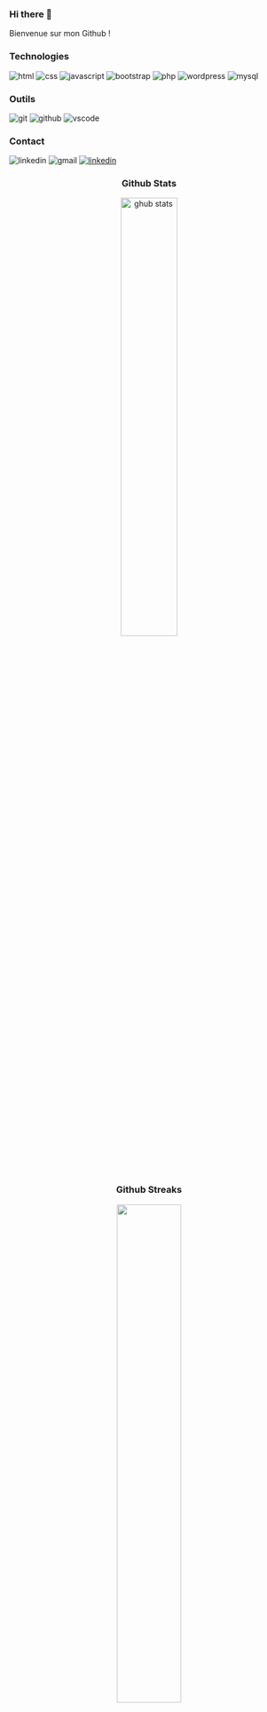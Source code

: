 ### Hi there 👋
Bienvenue sur mon Github ! 

### Technologies
    
![html](https://img.shields.io/badge/Html-000000?style=for-the-badge&logo=Html&logoColor=green)
![css](https://img.shields.io/badge/Css-000000?style=for-the-badge&logo=Css&logoColor=blue)
![javascript](https://img.shields.io/badge/Javascript-000000?style=for-the-badge&logo=Javascript&logoColor=yellow)
![bootstrap](https://img.shields.io/badge/Bootstrap-000000?style=for-the-badge&logo=Bootstrap&logoColor=purple)
![php](https://img.shields.io/badge/Php-000000?style=for-the-badge&logo=Php&logoColor=blue)
![wordpress](https://img.shields.io/badge/Wordpress-000000?style=for-the-badge&logo=Wordpress&logoColor=blue)
![mysql](https://img.shields.io/badge/Mysql-000000?style=for-the-badge&logo=Mysql&logoColor=blue)
 
### Outils
![git](https://img.shields.io/badge/Git-000000?style=for-the-badge&logo=Git&logoColor=red)
![github](https://img.shields.io/badge/GitHub-000000?style=for-the-badge&logo=GitHub&logoColor=white)
![vscode](https://img.shields.io/badge/Vscode-000000?style=for-the-badge&logo=Vscode&logoColor=blue)

### Contact
![linkedin](https://img.shields.io/badge/Linkedin-000000?style=for-the-badge&logo=Linkedin&logoColor=blue)
![gmail](https://img.shields.io/badge/Gmail-000000?style=for-the-badge&logo=Gmail&logoColor=red)
<a href="https://www.linkedin.com/in/stephanie-menard-495a44218/">![linkedin](https://img.shields.io/badge/Linkedin-000000?style=for-the-badge&logo=Linkedin&logoColor=blue)</a>


<div align="center">
    
### Github Stats
<img src="https://github-readme-stats.vercel.app/api?username=StephanieMenard&show_icons=true&theme=dark" alt="ghub stats" width="45%"/>

### Github Streaks
<img src="https://github-readme-streak-stats.herokuapp.com/?user=StephanieMenard&theme=dark" width="48%">

### Top Languages
 ![Top Langs](https://github-readme-stats.vercel.app/api/top-langs/?username=StephanieMenard&theme=dark&layout=compact)
 
</div>

<!--
**StephanieMenard/StephanieMenard** is a ✨ _special_ ✨ repository because its `README.md` (this file) appears on your GitHub profile.

Here are some ideas to get you started:

- 🔭 I’m currently working on ...
- 🌱 I’m currently learning ...
- 👯 I’m looking to collaborate on ...
- 🤔 I’m looking for help with ...
- 💬 Ask me about ...
- 📫 How to reach me: ...
- 😄 Pronouns: ...
- ⚡ Fun fact: ...
-->
